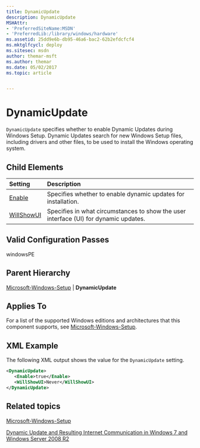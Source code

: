 ```yaml
---
title: DynamicUpdate
description: DynamicUpdate
MSHAttr:
- 'PreferredSiteName:MSDN'
- 'PreferredLib:/library/windows/hardware'
ms.assetid: 25dd9e6b-db95-46a6-bac2-62b2efdcfcf4
ms.mktglfcycl: deploy
ms.sitesec: msdn
author: themar-msft
ms.author: themar
ms.date: 05/02/2017
ms.topic: article


---
```

# DynamicUpdate

`DynamicUpdate` specifies whether to enable Dynamic Updates during Windows Setup. Dynamic Updates search for new Windows Setup files, including drivers and other files, to be used to install the Windows operating system.

## Child Elements

| Setting                 | Description                                                                           |
|:------------------------|:--------------------------------------------------------------------------------------|
| [Enable](microsoft-windows-setup-dynamicupdate-enable.md) | Specifies whether to enable dynamic updates for installation. |
| [WillShowUI](microsoft-windows-setup-dynamicupdate-willshowui.md) | Specifies in what circumstances to show the user interface (UI) for dynamic updates. |

## Valid Configuration Passes

windowsPE

## Parent Hierarchy

[Microsoft-Windows-Setup](microsoft-windows-setup.md) | **DynamicUpdate**

## Applies To

For a list of the supported Windows editions and architectures that this component supports, see [Microsoft-Windows-Setup](microsoft-windows-setup.md).

## XML Example

The following XML output shows the value for the `DynamicUpdate` setting.

```XML
<DynamicUpdate>
   <Enable>true</Enable>
   <WillShowUI>Never</WillShowUI>
</DynamicUpdate>
```

## Related topics

[Microsoft-Windows-Setup](microsoft-windows-setup.md)

[Dynamic Update and Resulting Internet Communication in Windows 7 and Windows Server 2008 R2](http://go.microsoft.com/fwlink/?LinkId=189355)
